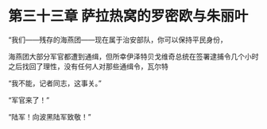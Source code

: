 # 第三十三章 萨拉热窝的罗密欧与朱丽叶







“我们——残存的海燕团——现在属于治安部队，你可以保持平民身份，

海燕团大部分军官都遭到通缉，但所幸伊泽特贝戈维奇总统在签署逮捕令几个小时之后找回了理性，没有任何人对那些通缉令，瓦尔特

“我不能，记者同志，这事关。”



“军官来了！”

“陆军！向波黑陆军致敬！”






